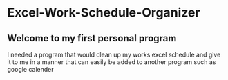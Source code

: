 # Excel-Work-Schedule-Organizer

<h2>Welcome to my first personal program</h2>
<p>I needed a program that would clean up my works excel schedule and give it to me in a manner that can easily be added to another program such as google calender
